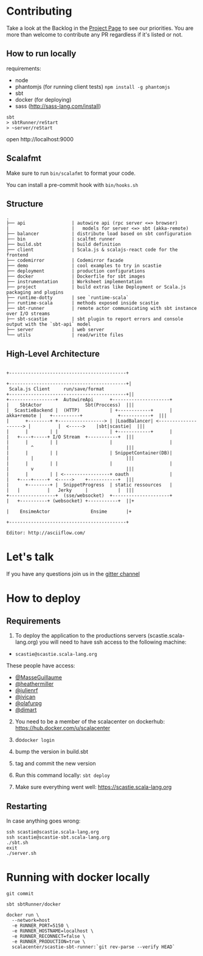 # Contributing

Take a look at the Backlog in the [Project Page](https://github.com/scalacenter/scastie/projects/1) to see our priorities.
You are more than welcome to contribute any PR regardless if it's listed or not.

## How to run locally

requirements: 

* node
* phantomjs (for running client tests) ```npm install -g phantomjs```
* sbt
* docker (for deploying)
* sass (http://sass-lang.com/install)

```
sbt
> sbtRunner/reStart
> ~server/reStart
```

open http://localhost:9000

## Scalafmt

Make sure to run `bin/scalafmt` to format your code.

You can install a pre-commit hook with `bin/hooks.sh`

## Structure

```
.
├── api                 | autowire api (rpc server <=> browser)
|                       |   models for server <=> sbt (akka-remote)
├── balancer            | distribute load based on sbt configuration
├── bin                 | scalfmt runner
├── build.sbt           | build definition
├── client              | Scala.js & scalajs-react code for the frontend 
├── codemirror          | Codemirror facade
├── demo                | cool examples to try in scastie
├── deployment          | production configurations
├── docker              | Dockerfile for sbt images
├── instrumentation     | Worksheet implementation
├── project             | build extras like Deployment or Scala.js packaging and plugins
├── runtime-dotty       | see `runtime-scala`
├── runtime-scala       | methods exposed inside scastie
├── sbt-runner          | remote actor communicating with sbt instance over I/O streams
├── sbt-scastie         | sbt plugin to report errors and console output with the `sbt-api` model 
├── server              | web server
└── utils               | read/writte files
```

## High-Level Architecture


```
                                                                            +-------------------------------------------+
                                                                           +-------------------------------------------+|
 Scala.js Client     run/save/format                                      +-------------------------------------------+||
+-----------------+  AutowireApi      +---------------------+             |    SbtActor                Sbt(Proccess)  |||
|  ScastieBackend |  (HTTP)           | +------------+      | akka+remote |   +----------+             +-----------+  |||
|      +--------+ +-----------------> | |LoadBalancer| <--------------------> |          |  <----->    |sbt|scastie|  |||
|      |        | |                   | +------------+      |             |   +----+-----+ I/O Stream  +-----------+  |||
|      |        | |                   |                     |             |        ^                                  |||
|      |        | |                   | SnippetContainer(DB)|             |        |                                  |||
|      |        | |                   |                     |             |        v                                  |||
|      |        | | <-----------------+ oauth               |             |   +----+-----+  <----->    +-----------+  |||
|      +--------+ |  SnippetProgress  | static ressources   |             |   |          |   Jerky     |           |  |||
+-----------------+  (sse/websocket)  +---------------------+             |   +----------+ (websocket) +-----------+  ||+
                                                                          |    EnsimeActor               Ensime       |+
                                                                          +-------------------------------------------+

Editor: http://asciiflow.com/
```

# Let's talk

If you have any questions join us in the [gitter channel](https://gitter.im/scalacenter/scastie)

# How to deploy

## Requirements

1. To deploy the application to the productions servers (scastie.scala-lang.org) you will need to have ssh access to the following machine:

* `scastie@scastie.scala-lang.org`

These people have access:

* [@MasseGuillaume](https://github.com/MasseGuillaume)
* [@heathermiller](https://github.com/heathermiller)
* [@julienrf](https://github.com/julienrf)
* [@jvican](https://github.com/jvican)
* [@olafurpg](https://github.com/olafurpg)
* [@dimart](https://github.com/dimart)

2. You need to be a member of the scalacenter on dockerhub: https://hub.docker.com/u/scalacenter 

3. do`docker login`

4. bump the version in build.sbt

5. tag and commit the new version

6. Run this command locally: `sbt deploy`

7. Make sure everything went well: https://scastie.scala-lang.org

## Restarting

In case anything goes wrong:

```
ssh scastie@scastie.scala-lang.org
ssh scastie@scastie-sbt.scala-lang.org
./sbt.sh
exit
./server.sh
```

# Running with docker locally

```
git commit

sbt sbtRunner/docker

docker run \
  --network=host
  -e RUNNER_PORT=5150 \
  -e RUNNER_HOSTNAME=localhost \
  -e RUNNER_RECONNECT=false \
  -e RUNNER_PRODUCTION=true \
  scalacenter/scastie-sbt-runner:`git rev-parse --verify HEAD`
```